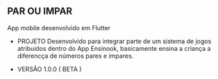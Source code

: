 PAR OU IMPAR
-------------------------------
App mobile desenvolvido em Flutter

- PROJETO 
Desenvolvido para integrar parte de um sistema de jogos 
atribuidos dentro do App Ensinook, basicamente ensina a 
criança a diferencça de números pares e impares.


- VERSÃO 1.0.0 ( BETA )
